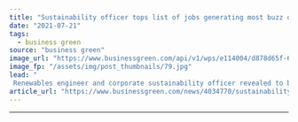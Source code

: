 ```yaml
---
title: "Sustainability officer tops list of jobs generating most buzz online"
date: "2021-07-21"
tags: 
  - business green
source: "business green"
image_url: "https://www.businessgreen.com/api/v1/wps/e114004/d878d65f-6194-466d-98d4-f9b5af0e218c/6/workplace-1245776-1920-185x114.jpg"
image_fp: "/assets/img/post_thumbnails/79.jpg"
lead: "
 Renewables engineer and corporate sustainability officer revealed to be among the 10 most discussed jobs online, according to new analysis from Open University  ..."
article_url: "https://www.businessgreen.com/news/4034770/sustainability-officer-tops-list-jobs-generating-most-buzz-online"
---
```


---

